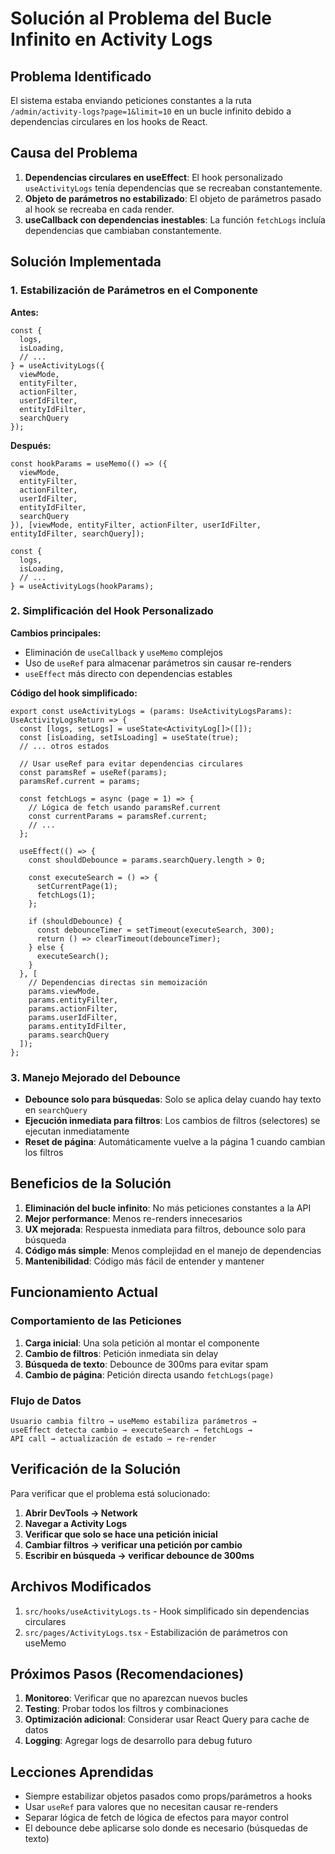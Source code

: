 # Solución al Problema del Bucle Infinito en Activity Logs

## Problema Identificado

El sistema estaba enviando peticiones constantes a la ruta `/admin/activity-logs?page=1&limit=10` en un bucle infinito debido a dependencias circulares en los hooks de React.

## Causa del Problema

1. **Dependencias circulares en useEffect**: El hook personalizado `useActivityLogs` tenía dependencias que se recreaban constantemente.
2. **Objeto de parámetros no estabilizado**: El objeto de parámetros pasado al hook se recreaba en cada render.
3. **useCallback con dependencias inestables**: La función `fetchLogs` incluía dependencias que cambiaban constantemente.

## Solución Implementada

### 1. Estabilización de Parámetros en el Componente

**Antes:**
```tsx
const {
  logs,
  isLoading,
  // ...
} = useActivityLogs({
  viewMode,
  entityFilter,
  actionFilter,
  userIdFilter,
  entityIdFilter,
  searchQuery
});
```

**Después:**
```tsx
const hookParams = useMemo(() => ({
  viewMode,
  entityFilter,
  actionFilter,
  userIdFilter,
  entityIdFilter,
  searchQuery
}), [viewMode, entityFilter, actionFilter, userIdFilter, entityIdFilter, searchQuery]);

const {
  logs,
  isLoading,
  // ...
} = useActivityLogs(hookParams);
```

### 2. Simplificación del Hook Personalizado

**Cambios principales:**
- Eliminación de `useCallback` y `useMemo` complejos
- Uso de `useRef` para almacenar parámetros sin causar re-renders
- `useEffect` más directo con dependencias estables

**Código del hook simplificado:**
```tsx
export const useActivityLogs = (params: UseActivityLogsParams): UseActivityLogsReturn => {
  const [logs, setLogs] = useState<ActivityLog[]>([]);
  const [isLoading, setIsLoading] = useState(true);
  // ... otros estados

  // Usar useRef para evitar dependencias circulares
  const paramsRef = useRef(params);
  paramsRef.current = params;

  const fetchLogs = async (page = 1) => {
    // Lógica de fetch usando paramsRef.current
    const currentParams = paramsRef.current;
    // ...
  };

  useEffect(() => {
    const shouldDebounce = params.searchQuery.length > 0;
    
    const executeSearch = () => {
      setCurrentPage(1);
      fetchLogs(1);
    };

    if (shouldDebounce) {
      const debounceTimer = setTimeout(executeSearch, 300);
      return () => clearTimeout(debounceTimer);
    } else {
      executeSearch();
    }
  }, [
    // Dependencias directas sin memoización
    params.viewMode,
    params.entityFilter,
    params.actionFilter,
    params.userIdFilter,
    params.entityIdFilter,
    params.searchQuery
  ]);
};
```

### 3. Manejo Mejorado del Debounce

- **Debounce solo para búsquedas**: Solo se aplica delay cuando hay texto en `searchQuery`
- **Ejecución inmediata para filtros**: Los cambios de filtros (selectores) se ejecutan inmediatamente
- **Reset de página**: Automáticamente vuelve a la página 1 cuando cambian los filtros

## Beneficios de la Solución

1. **Eliminación del bucle infinito**: No más peticiones constantes a la API
2. **Mejor performance**: Menos re-renders innecesarios
3. **UX mejorada**: Respuesta inmediata para filtros, debounce solo para búsqueda
4. **Código más simple**: Menos complejidad en el manejo de dependencias
5. **Mantenibilidad**: Código más fácil de entender y mantener

## Funcionamiento Actual

### Comportamiento de las Peticiones

1. **Carga inicial**: Una sola petición al montar el componente
2. **Cambio de filtros**: Petición inmediata sin delay
3. **Búsqueda de texto**: Debounce de 300ms para evitar spam
4. **Cambio de página**: Petición directa usando `fetchLogs(page)`

### Flujo de Datos

```
Usuario cambia filtro → useMemo estabiliza parámetros → 
useEffect detecta cambio → executeSearch → fetchLogs → 
API call → actualización de estado → re-render
```

## Verificación de la Solución

Para verificar que el problema está solucionado:

1. **Abrir DevTools → Network**
2. **Navegar a Activity Logs**
3. **Verificar que solo se hace una petición inicial**
4. **Cambiar filtros → verificar una petición por cambio**
5. **Escribir en búsqueda → verificar debounce de 300ms**

## Archivos Modificados

1. `src/hooks/useActivityLogs.ts` - Hook simplificado sin dependencias circulares
2. `src/pages/ActivityLogs.tsx` - Estabilización de parámetros con useMemo

## Próximos Pasos (Recomendaciones)

1. **Monitoreo**: Verificar que no aparezcan nuevos bucles
2. **Testing**: Probar todos los filtros y combinaciones
3. **Optimización adicional**: Considerar usar React Query para cache de datos
4. **Logging**: Agregar logs de desarrollo para debug futuro

## Lecciones Aprendidas

- Siempre estabilizar objetos pasados como props/parámetros a hooks
- Usar `useRef` para valores que no necesitan causar re-renders
- Separar lógica de fetch de lógica de efectos para mayor control
- El debounce debe aplicarse solo donde es necesario (búsquedas de texto)
